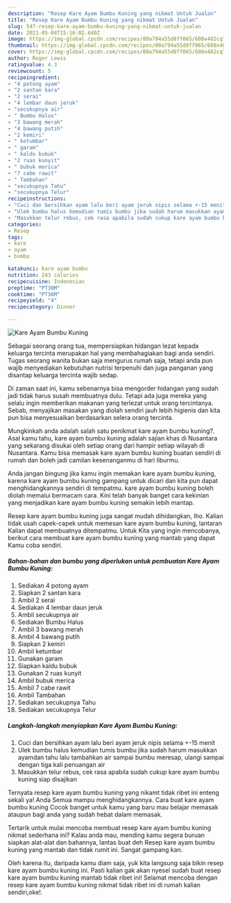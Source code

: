 ```yaml
---
description: "Resep Kare Ayam Bumbu Kuning yang nikmat Untuk Jualan"
title: "Resep Kare Ayam Bumbu Kuning yang nikmat Untuk Jualan"
slug: 547-resep-kare-ayam-bumbu-kuning-yang-nikmat-untuk-jualan
date: 2021-05-04T15:16:02.640Z
image: https://img-global.cpcdn.com/recipes/00a794a55d8ff065/680x482cq70/kare-ayam-bumbu-kuning-foto-resep-utama.jpg
thumbnail: https://img-global.cpcdn.com/recipes/00a794a55d8ff065/680x482cq70/kare-ayam-bumbu-kuning-foto-resep-utama.jpg
cover: https://img-global.cpcdn.com/recipes/00a794a55d8ff065/680x482cq70/kare-ayam-bumbu-kuning-foto-resep-utama.jpg
author: Roger Lewis
ratingvalue: 4.3
reviewcount: 5
recipeingredient:
- "4 potong ayam"
- "2 santan kara"
- "2 serai"
- "4 lembar daun jeruk"
- "secukupnya air"
- " Bumbu Halus"
- "3 bawang merah"
- "4 bawang putih"
- "2 kemiri"
- " ketumbar"
- " garam"
- " kaldu bubuk"
- "2 ruas kunyit"
- " bubuk merica"
- "7 cabe rawit"
- " Tambahan"
- "secukupnya Tahu"
- "secukupnya Telur"
recipeinstructions:
- "Cuci dan bersihkan ayam lalu beri ayam jeruk nipis selama +-15 menit"
- "Ulek bumbu halus kemudian tumis bumbu jika sudah harum masukkan ayamdan tahu lalu tambahkan air sampai bumbu meresap, ulangi sampai dengan tiga kali penuangan air"
- "Masukkan telur rebus, cek rasa apabila sudah cukup kare ayam bumbu kuning siap disajikan"
categories:
- Resep
tags:
- kare
- ayam
- bumbu

katakunci: kare ayam bumbu 
nutrition: 243 calories
recipecuisine: Indonesian
preptime: "PT30M"
cooktime: "PT36M"
recipeyield: "4"
recipecategory: Dinner

---
```



![Kare Ayam Bumbu Kuning](https://img-global.cpcdn.com/recipes/00a794a55d8ff065/680x482cq70/kare-ayam-bumbu-kuning-foto-resep-utama.jpg)

Sebagai seorang orang tua, mempersiapkan hidangan lezat kepada keluarga tercinta merupakan hal yang membahagiakan bagi anda sendiri. Tugas seorang  wanita bukan saja mengurus rumah saja, tetapi anda pun wajib menyediakan kebutuhan nutrisi terpenuhi dan juga panganan yang disantap keluarga tercinta wajib sedap.

Di zaman  saat ini, kamu sebenarnya bisa mengorder hidangan yang sudah jadi tidak harus susah membuatnya dulu. Tetapi ada juga mereka yang selalu ingin memberikan makanan yang terlezat untuk orang tercintanya. Sebab, menyajikan masakan yang diolah sendiri jauh lebih higienis dan kita pun bisa menyesuaikan berdasarkan selera orang tercinta. 



Mungkinkah anda adalah salah satu penikmat kare ayam bumbu kuning?. Asal kamu tahu, kare ayam bumbu kuning adalah sajian khas di Nusantara yang sekarang disukai oleh setiap orang dari hampir setiap wilayah di Nusantara. Kamu bisa memasak kare ayam bumbu kuning buatan sendiri di rumah dan boleh jadi camilan kesenanganmu di hari liburmu.

Anda jangan bingung jika kamu ingin memakan kare ayam bumbu kuning, karena kare ayam bumbu kuning gampang untuk dicari dan kita pun dapat menghidangkannya sendiri di tempatmu. kare ayam bumbu kuning boleh diolah memalui bermacam cara. Kini telah banyak banget cara kekinian yang menjadikan kare ayam bumbu kuning semakin lebih mantap.

Resep kare ayam bumbu kuning juga sangat mudah dihidangkan, lho. Kalian tidak usah capek-capek untuk memesan kare ayam bumbu kuning, lantaran Kalian dapat membuatnya ditempatmu. Untuk Kita yang ingin mencobanya, berikut cara membuat kare ayam bumbu kuning yang mantab yang dapat Kamu coba sendiri.

<!--inarticleads1-->

##### Bahan-bahan dan bumbu yang diperlukan untuk pembuatan Kare Ayam Bumbu Kuning:

1. Sediakan 4 potong ayam
1. Siapkan 2 santan kara
1. Ambil 2 serai
1. Sediakan 4 lembar daun jeruk
1. Ambil secukupnya air
1. Sediakan  Bumbu Halus
1. Ambil 3 bawang merah
1. Ambil 4 bawang putih
1. Siapkan 2 kemiri
1. Ambil  ketumbar
1. Gunakan  garam
1. Siapkan  kaldu bubuk
1. Gunakan 2 ruas kunyit
1. Ambil  bubuk merica
1. Ambil 7 cabe rawit
1. Ambil  Tambahan
1. Sediakan secukupnya Tahu
1. Sediakan secukupnya Telur




<!--inarticleads2-->

##### Langkah-langkah menyiapkan Kare Ayam Bumbu Kuning:

1. Cuci dan bersihkan ayam lalu beri ayam jeruk nipis selama +-15 menit
1. Ulek bumbu halus kemudian tumis bumbu jika sudah harum masukkan ayamdan tahu lalu tambahkan air sampai bumbu meresap, ulangi sampai dengan tiga kali penuangan air
1. Masukkan telur rebus, cek rasa apabila sudah cukup kare ayam bumbu kuning siap disajikan




Ternyata resep kare ayam bumbu kuning yang nikamt tidak ribet ini enteng sekali ya! Anda Semua mampu menghidangkannya. Cara buat kare ayam bumbu kuning Cocok banget untuk kamu yang baru mau belajar memasak ataupun bagi anda yang sudah hebat dalam memasak.

Tertarik untuk mulai mencoba membuat resep kare ayam bumbu kuning nikmat sederhana ini? Kalau anda mau, mending kamu segera buruan siapkan alat-alat dan bahannya, lantas buat deh Resep kare ayam bumbu kuning yang mantab dan tidak rumit ini. Sangat gampang kan. 

Oleh karena itu, daripada kamu diam saja, yuk kita langsung saja bikin resep kare ayam bumbu kuning ini. Pasti kalian gak akan nyesel sudah buat resep kare ayam bumbu kuning mantab tidak ribet ini! Selamat mencoba dengan resep kare ayam bumbu kuning nikmat tidak ribet ini di rumah kalian sendiri,oke!.

